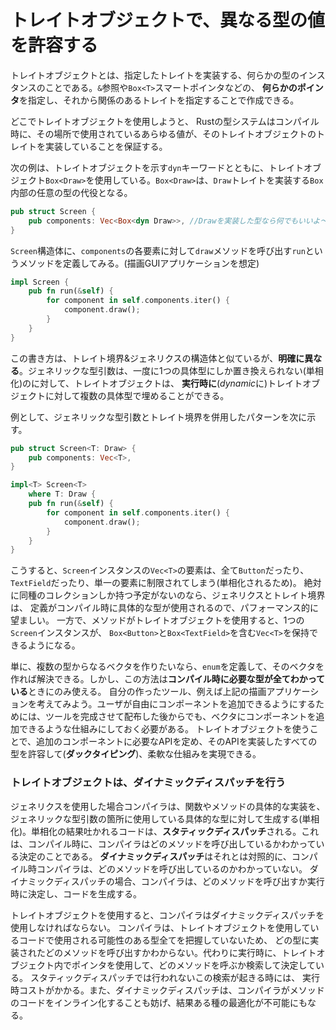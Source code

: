 # トレイトオブジェクトで、異なる型の値を許容する

トレイトオブジェクトとは、指定したトレイトを実装する、何らかの型のインスタンスのことである。`&`参照や`Box<T>`スマートポインタなどの、 **何らかのポインタ**を指定し、それから関係のあるトレイトを指定することで作成できる。

どこでトレイトオブジェクトを使用しようと、 Rustの型システムはコンパイル時に、その場所で使用されているあらゆる値が、そのトレイトオブジェクトのトレイトを実装していることを保証する。

次の例は、トレイトオブジェクトを示す`dyn`キーワードとともに、トレイトオブジェクト`Box<Draw>`を使用している。`Box<Draw>`は、`Draw`トレイトを実装する`Box`内部の任意の型の代役となる。

```rust
pub struct Screen {
    pub components: Vec<Box<dyn Draw>>, //Drawを実装した型なら何でもいいよ〜
}
```

`Screen`構造体に、`components`の各要素に対して`draw`メソッドを呼び出す`run`というメソッドを定義してみる。(描画GUIアプリケーションを想定)

```rust
impl Screen {
    pub fn run(&self) {
        for component in self.components.iter() {
            component.draw();
        }
    }
}
```

この書き方は、トレイト境界&ジェネリクスの構造体と似ているが、**明確に異なる**。ジェネリックな型引数は、一度に1つの具体型にしか置き換えられない(単相化)のに対して、トレイトオブジェクトは、 **実行時に**(*dynamic*に)トレイトオブジェクトに対して複数の具体型で埋めることができる。

例として、ジェネリックな型引数とトレイト境界を併用したパターンを次に示す。

```rust
pub struct Screen<T: Draw> {
    pub components: Vec<T>,
}

impl<T> Screen<T>
    where T: Draw {
    pub fn run(&self) {
        for component in self.components.iter() {
            component.draw();
        }
    }
}
```

こうすると、`Screen`インスタンスの`Vec<T>`の要素は、全て`Button`だったり、`TextField`だったり、単一の要素に制限されてしまう(単相化されるため)。 絶対に同種のコレクションしか持つ予定がないのなら、ジェネリクスとトレイト境界は、 定義がコンパイル時に具体的な型が使用されるので、パフォーマンス的に望ましい。
一方で、メソッドがトレイトオブジェクトを使用すると、1つの`Screen`インスタンスが、 `Box<Button>`と`Box<TextField>`を含む`Vec<T>`を保持できるようになる。

単に、複数の型からなるベクタを作りたいなら、`enum`を定義して、そのベクタを作れば解決できる。しかし、この方法は**コンパイル時に必要な型が全てわかっている**ときにのみ使える。
自分の作ったツール、例えば上記の描画アプリケーションを考えてみよう。ユーザが自由にコンポーネントを追加できるようにするためには、ツールを完成させて配布した後からでも、ベクタにコンポーネントを追加できるような仕組みにしておく必要がある。
トレイトオブジェクトを使うことで、追加のコンポーネントに必要なAPIを定め、そのAPIを実装したすべての型を許容して(**ダックタイピング**)、柔軟な仕組みを実現できる。



### トレイトオブジェクトは、ダイナミックディスパッチを行う

ジェネリクスを使用した場合コンパイラは、関数やメソッドの具体的な実装を、ジェネリックな型引数の箇所に使用している具体的な型に対して生成する(単相化)。単相化の結果吐かれるコードは、**スタティックディスパッチ**される。これは、コンパイル時に、コンパイラはどのメソッドを呼び出しているかわかっている決定のことである。
**ダイナミックディスパッチ**はそれとは対照的に、コンパイル時コンパイラは、どのメソッドを呼び出しているのかわかっていない。 ダイナミックディスパッチの場合、コンパイラは、どのメソッドを呼び出すか実行時に決定し、コードを生成する。

トレイトオブジェクトを使用すると、コンパイラはダイナミックディスパッチを使用しなければならない。 コンパイラは、トレイトオブジェクトを使用しているコードで使用される可能性のある型全てを把握していないため、 どの型に実装されたどのメソッドを呼び出すかわからない。代わりに実行時に、トレイトオブジェクト内でポインタを使用して、どのメソッドを呼ぶか検索して決定している。
スタティックディスパッチでは行われないこの検索が起きる時には、 実行時コストがかかる。また、ダイナミックディスパッチは、コンパイラがメソッドのコードをインライン化することも妨げ、結果ある種の最適化が不可能にもなる。
